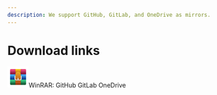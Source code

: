 ```yaml
---
description: We support GitHub, GitLab, and OneDrive as mirrors.
---
```


# Download links

![](.gitbook/assets/icons8-winrar-48.png)WinRAR: GitHub GitLab OneDrive
